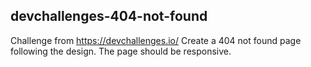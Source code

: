 ## devchallenges-404-not-found

Challenge from https://devchallenges.io/ 
Create a 404 not found page following the design. The page should be responsive.
